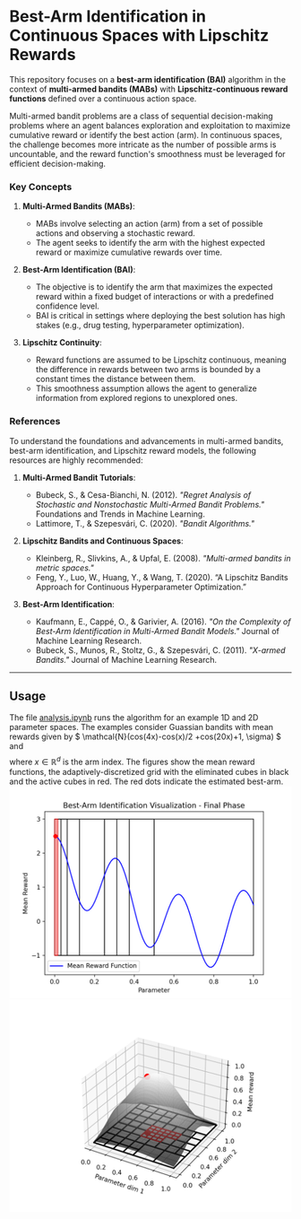 <!-- Improved compatibility of back to top link: See: https://github.com/othneildrew/Best-README-Template/pull/73 -->
<a id="readme-top"></a>
<!--
*** Thanks for checking out the Best-README-Template. If you have a suggestion
*** that would make this better, please fork the repo and create a pull request
*** or simply open an issue with the tag "enhancement".
*** Don't forget to give the project a star!
*** Thanks again! Now go create something AMAZING! :D
-->













# Best-Arm Identification in Continuous Spaces with Lipschitz Rewards

This repository focuses on a **best-arm identification (BAI)** algorithm in the context of **multi-armed bandits (MABs)** with **Lipschitz-continuous reward functions** defined over a continuous action space.

Multi-armed bandit problems are a class of sequential decision-making problems where an agent balances exploration and exploitation to maximize cumulative reward or identify the best action (arm). In continuous spaces, the challenge becomes more intricate as the number of possible arms is uncountable, and the reward function's smoothness must be leveraged for efficient decision-making.

### Key Concepts

1. **Multi-Armed Bandits (MABs)**:
   - MABs involve selecting an action (arm) from a set of possible actions and observing a stochastic reward.
   - The agent seeks to identify the arm with the highest expected reward or maximize cumulative rewards over time.

2. **Best-Arm Identification (BAI)**:
   - The objective is to identify the arm that maximizes the expected reward within a fixed budget of interactions or with a predefined confidence level.
   - BAI is critical in settings where deploying the best solution has high stakes (e.g., drug testing, hyperparameter optimization).

3. **Lipschitz Continuity**:
   - Reward functions are assumed to be Lipschitz continuous, meaning the difference in rewards between two arms is bounded by a constant times the distance between them.
   - This smoothness assumption allows the agent to generalize information from explored regions to unexplored ones.


### References

To understand the foundations and advancements in multi-armed bandits, best-arm identification, and Lipschitz reward models, the following resources are highly recommended:

1. **Multi-Armed Bandit Tutorials**:
   - Bubeck, S., & Cesa-Bianchi, N. (2012). *"Regret Analysis of Stochastic and Nonstochastic Multi-Armed Bandit Problems."* Foundations and Trends in Machine Learning. 
   - Lattimore, T., & Szepesvári, C. (2020). *"Bandit Algorithms."* 

2. **Lipschitz Bandits and Continuous Spaces**:
   - Kleinberg, R., Slivkins, A., & Upfal, E. (2008). *"Multi-armed bandits in metric spaces."*
   - Feng, Y., Luo, W., Huang, Y., & Wang, T. (2020). “A Lipschitz Bandits Approach for Continuous Hyperparameter Optimization.” 
3. **Best-Arm Identification**:
   - Kaufmann, E., Cappé, O., & Garivier, A. (2016). *"On the Complexity of Best-Arm Identification in Multi-Armed Bandit Models."* Journal of Machine Learning Research.
   - Bubeck, S., Munos, R., Stoltz, G., & Szepesvári, C. (2011). *"X-armed Bandits."* Journal of Machine Learning Research.

---




<!-- USAGE EXAMPLES -->
## Usage

The file [analysis.ipynb](analysis.ipynb) runs the algorithm for an example 1D and 2D parameter spaces.
The examples consider Guassian bandits with mean rewards given by
$
\mathcal{N}(cos(4x)-cos(x)/2 +cos(20x)+1, \sigma)
$
and
$$
$$
where $x\in\mathbb{R}^d$ is the arm index.
The figures show the mean reward functions, the adaptively-discretized grid with the eliminated cubes in black and the active cubes in red. The red dots indicate the estimated best-arm.
![first](test_1D.png)  ![second](test_2D.png)





